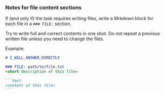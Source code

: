 ### Notes for file content sections

If (and only if) the task requires writing files, write a Mrkdown block for each file in a `### FILE:` section.

Try to write full and correct contents in one shot. Do not repeat a previous written file unless you need to change 
the files.

Example:

````markdown
# I_WILL_ANSWER_DIRECTLY

### FILE: path/to/file.txt
<short description of this file>

```text
<content of this file>
```
````
